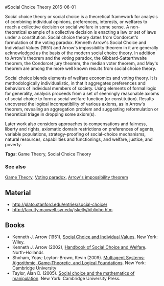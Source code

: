 
#Social Choice Theory
2016-06-01

Social choice theory or social choice is a theoretical framework for analysis of combining individual opinions, preferences, interests, or welfares to reach a collective decision or social welfare in some sense. A non-theoretical example of a collective decision is enacting a law or set of laws under a constitution. Social choice theory dates from Condorcet's formulation of the voting paradox. Kenneth Arrow's Social Choice and Individual Values (1951) and Arrow's impossibility theorem in it are generally acknowledged as the basis of the modern social choice theory. In addition to Arrow's theorem and the voting paradox, the Gibbard-Satterthwaite theorem, the Condorcet jury theorem, the median voter theorem, and May's theorem are among the more well known results from social choice theory.

Social choice blends elements of welfare economics and voting theory. It is methodologically individualistic, in that it aggregates preferences and behaviors of individual members of society. Using elements of formal logic for generality, analysis proceeds from a set of seemingly reasonable axioms of social choice to form a social welfare function (or constitution). Results uncovered the logical incompatibility of various axioms, as in Arrow's theorem, revealing an aggregation problem and suggesting reformulation or theoretical triage in dropping some axiom(s).

Later work also considers approaches to compensations and fairness, liberty and rights, axiomatic domain restrictions on preferences of agents, variable populations, strategy-proofing of social-choice mechanisms, natural resources, capabilities and functionings, and welfare, justice, and poverty.

***Tags***: Game Theory, Social Choice Theory

### See also
[Game Theory](/game_theory), [Voting paradox](/voting_paradox), [Arrow's impossibility theorem](/arrow's_impossibility_theorem)
## Material
* http://plato.stanford.edu/entries/social-choice/
* http://faculty.maxwell.syr.edu/jskelly/biblioho.htm

## Books
* Kenneth J. Arrow (1951), [Social Choice and Individual Values](https://www.goodreads.com/book/show/226774.Social_Choice_and_Individual_Values). New York: Wiley.
* Kenneth J. Arrow (2002), [Handbook of Social Choice and Welfare](https://www.goodreads.com/book/show/1152328.Handbook_Of_Social_Choice_And_Welfare). North-Hollands
* Shoham, Yoav; Leyton-Brown, Kevin (2009). [Multiagent Systems: Algorithmic, Game-Theoretic, and Logical Foundations](https://www.goodreads.com/book/show/5241622-multiagent-systems). New York: Cambridge University
* Taylor, Alan D. (2005). [Social choice and the mathematics of manipulation](https://www.goodreads.com/book/show/1186006.Social_Choice_And_The_Mathematics_Of_Manipulation). New York: Cambridge University Press.


